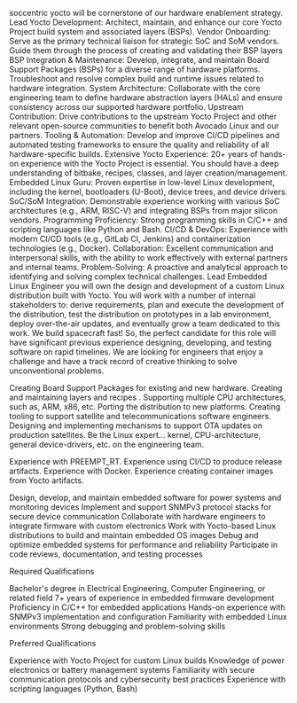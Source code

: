

soccentric yocto will be  cornerstone of our hardware enablement strategy.
Lead Yocto Development: Architect, maintain, and enhance our core Yocto Project build system and associated layers (BSPs).
Vendor Onboarding: Serve as the primary technical liaison for strategic SoC and SoM vendors. Guide them through the process of creating and validating their BSP layers
BSP Integration & Maintenance: Develop, integrate, and maintain Board Support Packages (BSPs) for a diverse range of hardware platforms. Troubleshoot and resolve complex build and runtime issues related to hardware integration.
System Architecture: Collaborate with the core engineering team to define hardware abstraction layers (HALs) and ensure consistency across our supported hardware portfolio.
Upstream Contribution: Drive contributions to the upstream Yocto Project and other relevant open-source communities to benefit both Avocado Linux and our partners.
Tooling & Automation: Develop and improve CI/CD pipelines and automated testing frameworks to ensure the quality and reliability of all hardware-specific builds.
Extensive Yocto Experience: 20+ years of hands-on experience with the Yocto Project is essential. You should have a deep understanding of bitbake, recipes, classes, and layer creation/management.
Embedded Linux Guru: Proven expertise in low-level Linux development, including the kernel, bootloaders (U-Boot), device trees, and device drivers.
SoC/SoM Integration: Demonstrable experience working with various SoC architectures (e.g., ARM, RISC-V) and integrating BSPs from major silicon vendors.
Programming Proficiency: Strong programming skills in C/C++ and scripting languages like Python and Bash.
CI/CD & DevOps: Experience with modern CI/CD tools (e.g., GitLab CI, Jenkins) and containerization technologies (e.g., Docker).
Collaboration: Excellent communication and interpersonal skills, with the ability to work effectively with external partners and internal teams.
Problem-Solving: A proactive and analytical approach to identifying and solving complex technical challenges.
Lead Embedded Linux Engineer  you will own the design and development of a custom Linux distribution built with Yocto. You will work with a number of internal stakeholders to: derive requirements, plan and execute the development of the distribution, test the distribution on prototypes in a lab environment, deploy over-the-air updates, and eventually grow a team dedicated to this work.
We build spacecraft fast! So, the perfect candidate for this role will have significant previous experience designing, developing, and testing software on rapid timelines. We are looking for engineers that enjoy a challenge and have a track record of creative thinking to solve unconventional problems.



Creating Board Support Packages for existing and new hardware.
Creating and maintaining layers and recipes .
Supporting multiple CPU architectures, such as, ARM, x86, etc.
Porting the distribution to new platforms.
Creating tooling to support satellite and telecommunications software engineers.
Designing and implementing mechanisms to support OTA updates on production satellites.
Be the Linux expert... kernel, CPU-architecture, general device-drivers, etc. on the engineering team.





Experience with PREEMPT_RT.
Experience using CI/CD to produce release artifacts.
Experience with Docker.
Experience creating container images from Yocto artifacts.


Design, develop, and maintain embedded software for power systems and monitoring devices
Implement and support SNMPv3 protocol stacks for secure device communication
Collaborate with hardware engineers to integrate firmware with custom electronics
Work with Yocto-based Linux distributions to build and maintain embedded OS images
Debug and optimize embedded systems for performance and reliability
Participate in code reviews, documentation, and testing processes

Required Qualifications

Bachelor's degree in Electrical Engineering, Computer Engineering, or related field
7+ years of experience in embedded firmware development
Proficiency in C/C++ for embedded applications
Hands-on experience with SNMPv3 implementation and configuration
Familiarity with embedded Linux environments
Strong debugging and problem-solving skills

Preferred Qualifications

Experience with Yocto Project for custom Linux builds
Knowledge of power electronics or battery management systems
Familiarity with secure communication protocols and cybersecurity best practices
Experience with scripting languages (Python, Bash)



